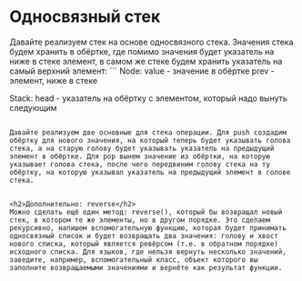 <h1>Односвязный стек</h1>
Давайте реализуем стек на основе односвязного стека. Значения стека будем хранить в обёртке, где помимо значения будет указатель на ниже в стеке элемент, в самом же стеке будем хранить указатель на самый верхний элемент:
```
Node:
  value - значение в обёртке
  prev - элемент, ниже в стеке

Stack:
  head - указатель на обёртку с элементом, который надо вынуть следующим
```

Давайте реализуем две основные для стека операции. Для push создадим обёртку для нового значения, на который теперь будет указывать голова стека, а на старую голову будет указывать указатель на предыдущий элемент в обёртке. Для pop вынем значение из обёртки, на которую указывает голова стека, после чего передвиним голову стека на ту обёртку, на которую указывал указатель на предыдущий элемент в голове стека.


<h2>Дополнительно: reverse</h2>
Можно сделать ещё один метод: reverse(), который бы возвращал новый стек, в котором те же элементы, но в другом порядке. Это сделаем рекурсивно, напишем вспомогательную функцию, которая будет принимать односвязный список и будет возвращать два значения: голову и хвост нового списка, который является ревёрсом (т.е. в обратном порядке) исходного списка. Для языков, где нельзя вернуть несколько значений, заведите, например, вспомогательный класс, объект которого вы заполните возвращаемыми значениями и вернёте как результат функции.

